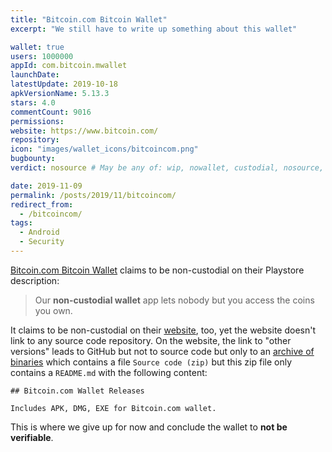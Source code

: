 ```yaml
---
title: "Bitcoin.com Bitcoin Wallet"
excerpt: "We still have to write up something about this wallet"

wallet: true
users: 1000000
appId: com.bitcoin.mwallet
launchDate:
latestUpdate: 2019-10-18
apkVersionName: 5.13.3
stars: 4.0
commentCount: 9016
permissions:
website: https://www.bitcoin.com/
repository:
icon: "images/wallet_icons/bitcoincom.png"
bugbounty: 
verdict: nosource # May be any of: wip, nowallet, custodial, nosource, nonverifiable, verifiable, bounty, cert1, cert2, cert3

date: 2019-11-09
permalink: /posts/2019/11/bitcoincom/
redirect_from:
  - /bitcoincom/
tags:
  - Android
  - Security
---
```



[Bitcoin.com Bitcoin Wallet](https://play.google.com/store/apps/details?id=com.bitcoin.mwallet)
claims to be non-custodial on their Playstore description:

> Our **non-custodial wallet** app lets nobody but you access the coins you own.

It claims to be non-custodial on their [website](https://wallet.bitcoin.com/),
too, yet the website doesn't link to any source code repository. On the website,
the link to "other versions" leads to GitHub but not to source code but only to
an [archive of binaries](https://github.com/bitcoin-portal/bitcoin-wallet-releases/releases)
which contains a file `Source code (zip)` but this zip file only contains a
`README.md` with the following content:

    ## Bitcoin.com Wallet Releases

    Includes APK, DMG, EXE for Bitcoin.com wallet.

This is where we give up for now and conclude the wallet to **not be verifiable**.
